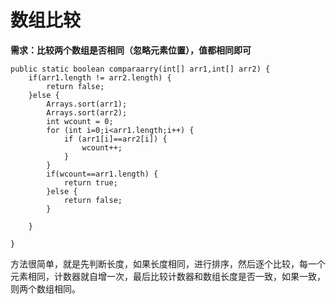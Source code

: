 # 数组比较

**需求：比较两个数组是否相同（忽略元素位置），值都相同即可**

	public static boolean comparaarry(int[] arr1,int[] arr2) {
		if(arr1.length != arr2.length) {
			return false;
		}else {
			Arrays.sort(arr1);
			Arrays.sort(arr2);
			int wcount = 0;
			for (int i=0;i<arr1.length;i++) {
				if (arr1[i]==arr2[i]) {
					wcount++;
				}
			}
			if(wcount==arr1.length) {
				return true;
			}else {
				return false;
			}
			
		}
		
	}

方法很简单，就是先判断长度，如果长度相同，进行排序，然后逐个比较，每一个元素相同，计数器就自增一次，最后比较计数器和数组长度是否一致，如果一致，则两个数组相同。